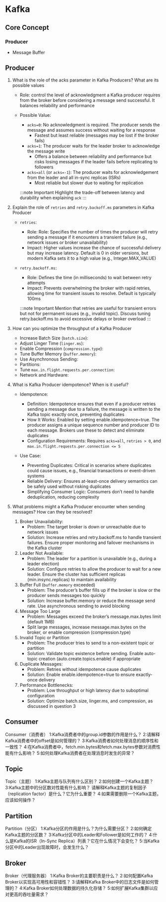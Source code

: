 # Kafka

## Core Concept
### Producer
- Message Buffer


## Producer
1. What is the role of the acks parameter in Kafka Producers? What are its possible values
	- Role: control the level of acknowledgment a Kafka producer requires from the broker before considering a message send successful. It balances reliability and performance
	- Possible Value:
		- `acks=0`: No acknowledgment is required. The producer sends the message and assumes success without waiting for a response
			- Fastest but least reliable (messages may be lost if the broker fails)
		- `acks=1`: The producer waits for the leader broker to acknowledge the message write
			- Offers a balance between reliability and performance but risks losing messages if the leader fails before replicating to followers
		- `acks=all` (or `acks=-1`): The producer waits for acknowledgement from the leader and all in-sync replicas (ISRs)
			- Most reliable but slower due to waiting for replication

		:::note Important
			Highlight the trade-off between latency and durability when explaining `ack`
		:::

2. Explain the role of `retries` and `retry.backoff.ms` parameters in Kafka Producer
	- `retries`: 
		- Role: Role: Specifies the number of times the producer will retry sending a message if it encounters a transient failure (e.g., network issues or broker unavailability)
		- Impact: Higher values increase the chance of successful delivery but may increase latency. Default is 0 in older versions, but modern Kafka sets it to a high value (e.g., Integer.MAX_VALUE)
	- `retry.backoff.ms`: 
		- Role: Defines the time (in milliseconds) to wait between retry attempts
		- Impact: Prevents overwhelming the broker with rapid retries, allowing time for transient issues to resolve. Default is typically 100ms

		:::note Important
			Mention that retries are useful for transient errors but not for permanent issues (e.g., invalid topic). Discuss tuning retry.backoff.ms to avoid excessive delays or broker overload
		:::

3. How can you optimize the throughput of a Kafka Producer
	- Increase Batch Size (`batch.size`):
	- Adjust Linger Time (`linger.ms`):
	- Enable Compression (`compression.type`):
	- Tune Buffer Memory (`buffer.memory`):
	- Use Asynchronous Sending:
	- Partitions:
	- Tune `max.in.flight.requests.per.connection`:
	- Network and Hardware:

4. What is Kafka Producer idempotence? When is it useful?
	- Idempotence:
		- Definition: Idempotence ensures that even if a producer retries sending a message due to a failure, the message is written to the Kafka topic exactly once, preventing duplicates
		- How It Works: Enabled by setting enable.idempotence=true. The producer assigns a unique sequence number and producer ID to each message. Brokers use these to detect and eliminate duplicates
		- Configuration Requirements: Requires `acks=all`, `retries > 0`, and `max.in.flight.requests.per.connection <= 5`

	- Use Case:
		- Preventing Duplicates: Critical in scenarios where duplicates could cause issues, e.g., financial transactions or event-driven systems
		- Reliable Delivery: Ensures at-least-once delivery semantics can be safely used without risking duplicates
		- Simplifying Consumer Logic: Consumers don’t need to handle deduplication, reducing complexity

5. What problems might a Kafka Producer encounter when sending messages? How can they be resolved?
	1. Broker Unavailability:
		- Problem: The target broker is down or unreachable due to network issues
		- Solution: Increase retries and retry.backoff.ms to handle transient failures. Ensure proper monitoring and failover mechanisms in the Kafka cluster
	2. Leader Not Available:
		- Problem: The leader for a partition is unavailable (e.g., during a leader election)
		- Solution: Configure retries to allow the producer to wait for a new leader. Ensure the cluster has sufficient replicas (min.insync.replicas) to maintain availability
	3. Buffer Full (`buffer.memory` exceeded)
		- Problem: The producer’s buffer fills up if the broker is slow or the producer sends messages too quickly
		- Solution: Increase buffer.memory or reduce the message send rate. Use asynchronous sending to avoid blocking
	4. Message Too Large
		- Problem: Messages exceed the broker’s message.max.bytes limit (default 1MB)
		- Split large messages, increase message.max.bytes on the broker, or enable compression (compression.type)
	5. Invalid Topic or Partition
		- Problem: The producer tries to send to a non-existent topic or partition
		- Solution: Validate topic existence before sending. Enable auto-topic creation (auto.create.topics.enable) if appropriate
	6. Duplicate Messages:
		- Problem: Retries without idempotence cause duplicates
		- Solution: Enable enable.idempotence=true to ensure exactly-once delivery
	7. Performance Bottlenecks:
		- Problem: Low throughput or high latency due to suboptimal configuration
		- Solution: Optimize batch.size, linger.ms, and compression, as discussed in question 3


## Consumer
Consumer（消费者）
	1:Kafka消费者中的group.id参数的作用是什么？
	2:请解释Kafka消费者中的offset是如何管理的？
	3:Kafka消费者如何处理消息的顺序性和一致性？
	4:在Kafka消费者中，fetch.min.bytes和fetch.max.bytes参数对消费性能有什么影响？
	5:如何处理Kafka消费者在处理消息时发生的异常？


## Topic
Topic（主题）
	1:Kafka主题与队列有什么区别？
	2:如何创建一个Kafka主题？
	3:Kafka主题中的分区数对性能有什么影响？
请解释Kafka主题的复制因子（replication factor）是什么？它为什么重要？
	4:如果需要删除一个Kafka主题，应该如何操作？


## Partition
Partition（分区）
	1:Kafka分区的作用是什么？为什么需要分区？
	2:如何确定Kafka主题的分区数？
	3:Kafka分区中的Leader和Follower是如何工作的？
	4:什么是Kafka的ISR（In-Sync Replica）列表？它在什么情况下会变化？
	5:当Kafka分区中的Leader出现故障时，会发生什么？


## Broker
Broker（代理服务器）
	1:Kafka Broker的主要职责是什么？
	2:如何配置Kafka Broker以实现高可用性和容错性？
	3:请解释Kafka Broker中的日志文件是如何管理的？
	4:Kafka Broker如何处理数据的持久化存储？
	5:如何扩展Kafka集群以应对更高的吞吐量需求？
